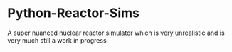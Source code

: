 # Python-Reactor-Sims
A super nuanced nuclear reactor simulator which is very unrealistic and is very much still a work in progress
